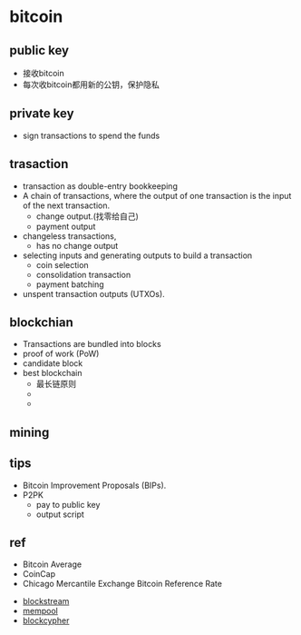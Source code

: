 # bitcoin

## public key
+ 接收bitcoin
+ 每次收bitcoin都用新的公钥，保护隐私

## private key
+ sign transactions to spend the funds

## trasaction
+ transaction as double-entry bookkeeping
+  A chain of transactions, where the output of one transaction is the input of the next transaction.
    + change output.(找零给自己)
    + payment output
+ changeless transactions,
    + has no change output
+  selecting inputs and generating outputs to build a transaction 
    + coin selection
    + consolidation transaction
    + payment batching
+ unspent transaction outputs (UTXOs).

## blockchian
+ Transactions are bundled into blocks
+ proof of work (PoW)
+ candidate block 
+ best blockchain
    + 最长链原则
    + 
    + 

## mining

## tips
+ Bitcoin Improvement Proposals (BIPs).
+ P2PK
    + pay to public key
    + output script
## ref
<!-- bitcoin trade -->
+ Bitcoin Average
+ CoinCap
+ Chicago Mercantile Exchange Bitcoin Reference Rate
<!-- blockchain explorer -->
+ [blockstream](https://blockstream.info/)
+ [mempool](https://mempool.space/zh/)
+ [blockcypher](https://live.blockcypher.com/)